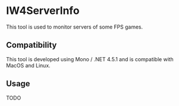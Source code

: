 # IW4ServerInfo

This tool is used to monitor servers of some FPS games.


## Compatibility

This tool is developed using Mono / .NET 4.5.1 and is compatible
with MacOS and Linux.


## Usage

TODO
